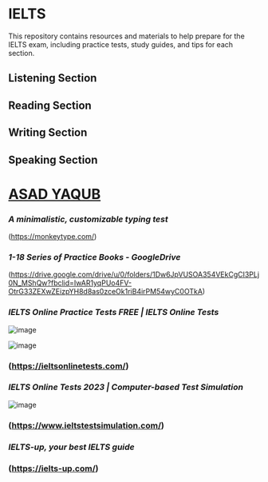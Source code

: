 # IELTS
This repository contains resources and materials to help prepare for the IELTS exam, including practice tests, study guides, and tips for each section.

## Listening Section
## Reading Section
## Writing Section
## Speaking  Section

# [ASAD YAQUB](https://www.youtube.com/@AsadYaqubOfficial)



### _A minimalistic, customizable typing test_

(https://monkeytype.com/)

### _1-18 Series of Practice Books - GoogleDrive_
(https://drive.google.com/drive/u/0/folders/1Dw6JpVUSOA354VEkCgCI3PLj0N_MShQw?fbclid=IwAR1yqPUo4FV-OtrG33ZEXwZEizpYH8d8as0zceOk1riB4irPM54wyC0OTkA)


### _IELTS Online Practice Tests FREE | IELTS Online Tests_
![image](https://github.com/zulfiqaralimir/IELTS/assets/68346772/af19cc53-ca30-4912-a4e3-0e1d6641aa27)

![image](https://github.com/zulfiqaralimir/IELTS/assets/68346772/9da645c1-7cd9-46aa-a8c5-0aa12d2fa620)







### (https://ieltsonlinetests.com/)

### _IELTS Online Tests 2023 | Computer-based Test Simulation_ 
![image](https://github.com/zulfiqaralimir/IELTS/assets/68346772/1dc127f6-8570-4f53-b971-6171e65f0fcb)

### (https://www.ieltstestsimulation.com/)

### _IELTS-up, your best IELTS guide_

### (https://ielts-up.com/)
